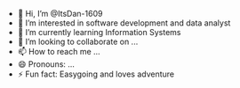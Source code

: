 - 👋 Hi, I’m @ItsDan-1609
- 👀 I’m interested in software development and data analyst
- 🌱 I’m currently learning Information Systems
- 💞️ I’m looking to collaborate on ...
- 📫 How to reach me ...
- 😄 Pronouns: ...
- ⚡ Fun fact: Easygoing and loves adventure

<!---
ItsDan-1609/ItsDan-1609 is a ✨ special ✨ repository because its `README.md` (this file) appears on your GitHub profile.
You can click the Preview link to take a look at your changes.
--->

